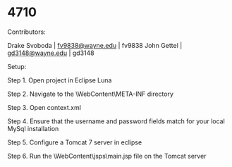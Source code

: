 # 4710

Contributors:

Drake Svoboda | fv9838@wayne.edu | fv9838
John Gettel   | gd3148@wayne.edu | gd3148

Setup:

Step 1. Open project in Eclipse Luna

Step 2. Navigate to the \WebContent\META-INF directory

Step 3. Open context.xml

Step 4. Ensure that the username and password fields match for your local MySql installation

Step 5. Configure a Tomcat 7 server in eclipse

Step 6. Run the \WebContent\jsps\main.jsp file on the Tomcat server
